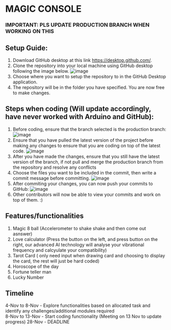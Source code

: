 # MAGIC CONSOLE
### IMPORTANT: PLS UPDATE PRODUCTION BRANCH WHEN WORKING ON THIS

## Setup Guide:
1. Download GitHub desktop at this link https://desktop.github.com/.
2. Clone the repository into your local machine using GitHub desktop following the image below.
![image](https://user-images.githubusercontent.com/23615745/140253966-68dd7510-d6fd-4ceb-aa10-d08cf919e2a1.png)
3. Choose where you want to setup the repository to in the GitHub Desktop application.
4. The repository will be in the folder you have specified. You are now free to make changes.

## Steps when coding (Will update accordingly, have never worked with Arduino and GitHub):
1. Before coding, ensure that the branch selected is the production branch:
![image](https://user-images.githubusercontent.com/23615745/140255287-00a96237-9f38-47df-96a9-9005674a5576.png)
2. Ensure that you have pulled the latest version of the project before making any changes to ensure that you are coding on top of the latest code.
![image](https://user-images.githubusercontent.com/23615745/140255918-4b603f2a-b032-47f0-9ea4-5f575051a291.png)
3. After you have made the changes, ensure that you still have the latest version of the branch, if not pull and merge the production branch from the repository and resolve any conflicts
4. Choose the files you want to be included in the commit, then write a commit message before committing.
![image](https://user-images.githubusercontent.com/23615745/140257105-6f7b5abf-8566-4a47-a01a-eaef51db8875.png)
5. After commiting your changes, you can now push your commits to GitHub:
![image](https://user-images.githubusercontent.com/23615745/140257218-8aacd249-fcdd-41ec-9441-5e4ed448b540.png)
6. Other contributors will now be able to view your commits and work on top of them. :)

## Features/functionalities
1. Magic 8 ball (Accelerometer to shake shake and then come out asnswer)
2. Love calculator (Press the button on the left, and press button on the right, our advanced AI technology will analyse your vibrational frequency and calcyulate your compatibility)
3. Tarot Card ( only need input when drawing card and choosing to display the card, the rest will just be hard coded)
4. Horoscope of the day
5. Fortune teller man
6. Lucky Number

## Timeline
4-Nov to 8-Nov - Explore functionalities based on allocated task and identify any challenges/additional modules required<br>
8-Nov to 13-Nov - Start coding functionality (Meeting on 13 Nov to update progress)
28-Nov - DEADLINE
